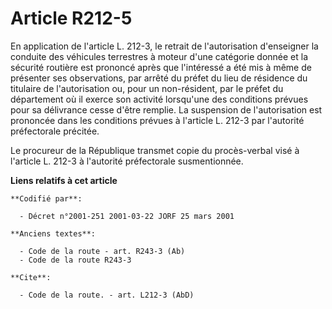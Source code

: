 # Article R212-5

En application de l'article L. 212-3, le retrait de l'autorisation d'enseigner la conduite des véhicules terrestres à moteur
d'une catégorie donnée et la sécurité routière est prononcé après que l'intéressé a été mis à même de présenter ses
observations, par arrêté du préfet du lieu de résidence du titulaire de l'autorisation ou, pour un non-résident, par le
préfet du département où il exerce son activité lorsqu'une des conditions prévues pour sa délivrance cesse d'être remplie. La
suspension de l'autorisation est prononcée dans les conditions prévues à l'article L. 212-3 par l'autorité préfectorale
précitée.

Le procureur de la République transmet copie du procès-verbal visé à l'article L. 212-3 à l'autorité préfectorale
susmentionnée.

**Liens relatifs à cet article**

	**Codifié par**:

	  - Décret n°2001-251 2001-03-22 JORF 25 mars 2001

	**Anciens textes**:

	  - Code de la route - art. R243-3 (Ab)
	  - Code de la route R243-3

	**Cite**:

	  - Code de la route. - art. L212-3 (AbD)
